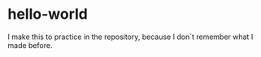 # hello-world

I make this to practice in the repository, because I don´t remember what I made before.

